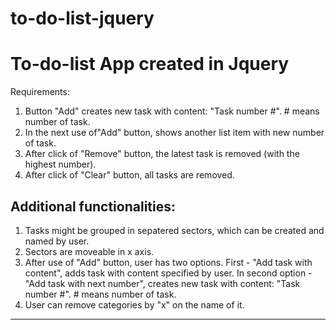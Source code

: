 # to-do-list-jquery

<bold> To-do-list App created in Jquery <bold>
=======
Requirements:

1. Button "Add" creates new task with content: "Task number #". # means number of task.
2. In the next use of"Add" button, shows another list item with new number of task.
3. After click of "Remove" button, the latest task is removed (with the highest number).
4. After click of "Clear" button, all tasks are removed.

## Additional functionalities:

1. Tasks might be grouped in sepatered sectors, which can be created and named by user.
2. Sectors are moveable in x axis.
3. After use of "Add" button, user has two options. First - "Add task with content", adds task with content specified by user.
In second option - "Add task with next number", creates new task with content: "Task number #". # means number of task.
4. User can remove categories by "x" on the name of it.

---
